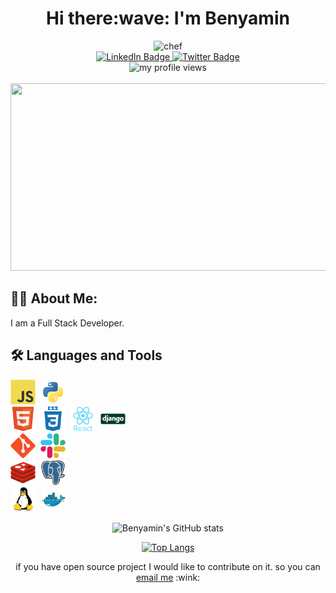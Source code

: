 <div align="center" >
  <h1>Hi there:wave: I'm Benyamin</h1>
  <img src="https://media.giphy.com/media/gjrYDwbjnK8x36xZIO/giphy.gif" alt="chef" />
  <div id="badges">
    <a href="https://www.linkedin.com/in/benyaminmahmoudyan/">
      <img src="https://img.shields.io/badge/LinkedIn-blue?style=for-the-badge&logo=linkedin&logoColor=white" alt="LinkedIn Badge"/>
    </a>
    <a href="https://twitter.com/bmahmoudyan">
      <img src="https://img.shields.io/badge/Twitter-blue?style=for-the-badge&logo=twitter&logoColor=white" alt="Twitter Badge"/>
    </a>
  </div>
  <img src="https://komarev.com/ghpvc/?username=bmahmoudyan&style=for-the-badge&color=blueviolet" alt="my profile views"/>
</div>
<br />

<div align="center">
  <img src="https://media.giphy.com/media/dWesBcTLavkZuG35MI/giphy.gif" width="700" height="300"/>
  <br />
</div>
<h2> 👨‍💻 About Me:</h2>
I am a Full Stack Developer.

<br />
<h2> 🛠️  Languages and Tools</h2>
<div>
  <img src="https://github.com/devicons/devicon/blob/master/icons/javascript/javascript-original.svg" title="JavaScript" alt="JavaScript" width="40" height="40"/>&nbsp;
  <img src="https://github.com/devicons/devicon/blob/master/icons/python/python-original.svg" title="python" alt="python" width="40" height="40" />&nbsp;
  <br />
  <img src="https://github.com/devicons/devicon/blob/master/icons/html5/html5-original.svg" title="HTML5" alt="HTML" width="40" height="40"/>&nbsp;
  <img src="https://github.com/devicons/devicon/blob/master/icons/css3/css3-plain-wordmark.svg"  title="CSS3" alt="CSS" width="40" height="40"/>&nbsp;
  <img src="https://github.com/devicons/devicon/blob/master/icons/react/react-original-wordmark.svg" title="React" alt="React" width="40" height="40"/>&nbsp;
  <img src="https://github.com/devicons/devicon/blob/master/icons/django/django-original.svg" title="django" alt="django" width="40" height="40" />&nbsp;
  <br />
  <img src="https://github.com/devicons/devicon/blob/master/icons/git/git-original.svg" title="Git" **alt="Git" width="40" height="40"/>&nbsp;  
  <img src="https://github.com/devicons/devicon/blob/master/icons/slack/slack-original.svg" title="slack" **alt="slack" width="40" height="40"/>&nbsp;  
  <br />
  <img src="https://github.com/devicons/devicon/blob/master/icons/redis/redis-original.svg" title="redis" alt="redis" width="40" height="40" />&nbsp;
  <img src="https://github.com/devicons/devicon/blob/master/icons/postgresql/postgresql-original.svg" title="postgresql" alt="postgresql" width="40" height="40" />&nbsp;
  <br />
  <img src="https://github.com/devicons/devicon/blob/master/icons/linux/linux-original.svg" title="linux" alt="linux" width="40" height="40"/>&nbsp;
  <img src="https://github.com/devicons/devicon/blob/master/icons/docker/docker-original.svg" title="docker" alt="docker" width="40" height="40" />&nbsp;
</div>


<p align="center"><img src="https://github-readme-stats.vercel.app/api?username=bmahmoudyan&amp;show_icons=true&amp;theme=dark&amp;include_all_commits=true" alt="Benyamin's GitHub stats"></p>

<p align="center"><a href="https://github.com/anuraghazra/github-readme-stats"><img  src="https://github-readme-stats.vercel.app/api/top-langs/?username=bmahmoudyan&amp;show_icons=true&amp;theme=dark&amp;langs_count=10&amp;layout=compact" alt="Top Langs"></a></p>

<p align="center" >if you have open source project I would like to contribute on it.
so you can <a href="mailto:benyaminmahmoudyan@gmail.com" alt="Benyamin Mahmoudyan email addres" >email me</a> :wink: </p>
